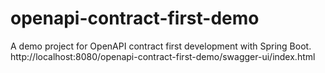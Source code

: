 # openapi-contract-first-demo
A demo project for OpenAPI contract first development with Spring Boot.
http://localhost:8080/openapi-contract-first-demo/swagger-ui/index.html

